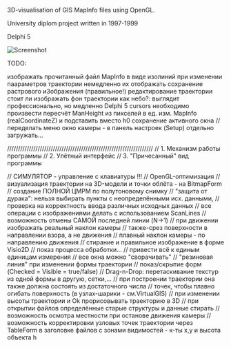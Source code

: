 3D-visualisation of GIS MapInfo files using OpenGL.

University diplom project written in 1997-1999

Delphi 5

![Screenshot](https://i.imgur.com/5Kn0sNF.jpg)




TODO:

изображать прочитанный файл MapInfo в виде изолиний
при изменении паараметров траектории немедленно их отображать
сохранение растрового и3ображения (правильное!)
редактирование траектории
стоит ли изображать фон траектории как небо?: выглядит профессионально, но медленно
Delphi 5
cursors
необходимо произвести пересчёт ManHeight из пикселей в ед. изм. MapInfo (realCoordinateZ) и подставить вместо h0
сохранение активного окна
//переделать меню
окно камеры - в панель настроек (Setup)
отдельно загружать...
 

///////////////////////////////////////////////////////////////////
// 1. Механизм работы программы
// 2. Улётный интерфейс
// 3. "Причесанный" вид программы

// СИМУЛЯТОР - управление с клавиатуры !!!
// OpenGL-оптимизация
// визуализация траектории на 3D-модели и точки облёта - на BitmapForm
// создание ПОЛНОЙ ЦМРМ по полутоновому снимку
// "защита от дурака": нельзя выбирать пункты с неопределёнными исх. данными,
//  проверка на корректность ввода различных исходных данных
// все операции с изображениями делать с использованием ScanLines
// возможность отмены САМОЙ последней линии (N->1)
// при движении изображать реальный наклон камеры
//  также-срез поверхности в направлении взора, а не движения
// плавный наклон камеры - по направлению движения
// стирание и правильное изображение в форме Visio2D
// показ процесса обработки...
// привести всё к единым единицам измерения
// все окна можно "сворачивать"
// "резиновая линия" при изменении формы траектории
// показ/скрытие форм (Checked = Visible = true/false)
// Drag-n-Drop: перетаскивание текстур из одной формы в другую, сетки,...
// при построении траектории она также должна состоять из достаточного числа
//   точек, чтобы плавно огибать поверхность (в узлах-шарики - см.VirtualGIS)
// при изменении высоты траектории и Ok прорисовывать траекторию в 3D
// при открытии файлов определённые старые структуры и данные стирать
// возможность осмотра местности при останове движения камеры
// возможность корректировки узловых точек траектории через TableForm
в заголовке файлов с зонами видимостей - к-ты x,y и высота объекта h
